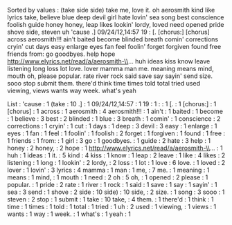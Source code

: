 Sorted by values :
(take side side) take me, love it. oh aerosmith kind like lyrics take, believe blue deep devil girl hate lovin' sea song best conscience foolish guide honey honey, leap likes lookin' lordy, loved need opened pride shove side, steven uh 'cause .] 09/24/12,14:57 19 : [. [chorus:] [chorus] across aerosmith!!! ain't baited become blinded breath comin' corrections cryin' cut days easy enlarge eyes fan feel foolin' forget forgiven found free friends from: go goodbyes. help hope http://www.elyrics.net/read/a/aerosmith-\\... huh ideas kiss know leave listening long loss lot love. lover mamma man me. meaning means mind, mouth oh, please popular. rate river rock said save say sayin' send size. sooo stop submit them. there'd think time times told total tried used viewing, views wants way week. what's yeah 

List :
'cause : 1
(take : 10
.] : 1
09/24/12,14:57 : 1
19 : 1
: : 1
[. : 1
[chorus:] : 1
[chorus] : 1
across : 1
aerosmith : 4
aerosmith!!! : 1
ain't : 1
baited : 1
become : 1
believe : 3
best : 2
blinded : 1
blue : 3
breath : 1
comin' : 1
conscience : 2
corrections : 1
cryin' : 1
cut : 1
days : 1
deep : 3
devil : 3
easy : 1
enlarge : 1
eyes : 1
fan : 1
feel : 1
foolin' : 1
foolish : 2
forget : 1
forgiven : 1
found : 1
free : 1
friends : 1
from: : 1
girl : 3
go : 1
goodbyes. : 1
guide : 2
hate : 3
help : 1
honey : 2
honey, : 2
hope : 1
http://www.elyrics.net/read/a/aerosmith-\\... : 1
huh : 1
ideas : 1
it. : 5
kind : 4
kiss : 1
know : 1
leap : 2
leave : 1
like : 4
likes : 2
listening : 1
long : 1
lookin' : 2
lordy, : 2
loss : 1
lot : 1
love : 6
love. : 1
loved : 2
lover : 1
lovin' : 3
lyrics : 4
mamma : 1
man : 1
me, : 7
me. : 1
meaning : 1
means : 1
mind, : 1
mouth : 1
need : 2
oh : 5
oh, : 1
opened : 2
please : 1
popular. : 1
pride : 2
rate : 1
river : 1
rock : 1
said : 1
save : 1
say : 1
sayin' : 1
sea : 3
send : 1
shove : 2
side : 10
side) : 10
side, : 2
size. : 1
song : 3
sooo : 1
steven : 2
stop : 1
submit : 1
take : 10
take, : 4
them. : 1
there'd : 1
think : 1
time : 1
times : 1
told : 1
total : 1
tried : 1
uh : 2
used : 1
viewing, : 1
views : 1
wants : 1
way : 1
week. : 1
what's : 1
yeah : 1
